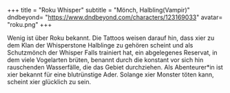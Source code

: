 +++
title = "Roku Whisper"
subtitle = "Mönch, Halbling(Vampir)"
dndbeyond= "https://www.dndbeyond.com/characters/123169033"
avatar= "roku.png"
+++

Wenig ist über Roku bekannt. Die Tattoos weisen darauf hin, dass xier zu dem Klan der Whisperstone Halblinge zu gehören scheint und als Schutzmönch der Whisper Falls trainiert hat, ein abgelegenes Reservat, in dem viele Vogelarten brüten, benannt durch die konstant vor sich hin rauschenden Wasserfälle, die das Gebiet durchziehen. Als Abenteurer*in ist xier bekannt für eine blutrünstige Ader. Solange xier Monster töten kann, scheint xier glücklich zu sein. 
